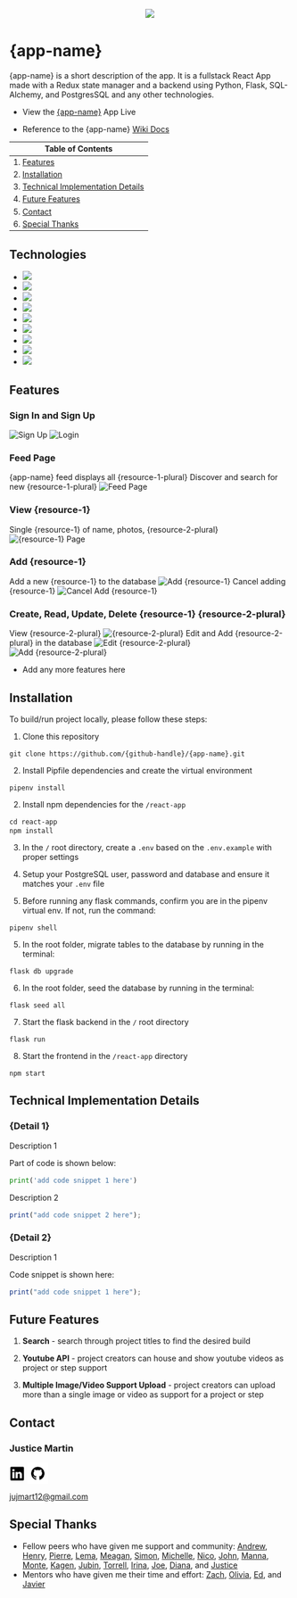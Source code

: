 <p align='center'>
  <img src='./readme-assets/images/logo.png' height='200px'>
</p>

# {app-name}

{app-name} is a short description of the app. It is a fullstack React App made with a Redux state manager and a backend using Python, Flask, SQL-Alchemy, and PostgresSQL and any other technologies.

-   View the <a href='https://{app-name}.herokuapp.com/'>{app-name}</a> App Live

-   Reference to the {app-name} <a href='https://www.github.com/{github-handle}/{app-name}/wiki'>Wiki Docs</a>

| Table of Contents                                                        |
| ------------------------------------------------------------------------ |
| 1. [Features](#features)                                                 |
| 2. [Installation](#installation)                                         |
| 3. [Technical Implementation Details](#technical-implementation-details) |
| 4. [Future Features](#future-features)                                   |
| 5. [Contact](#contact)                                                   |
| 6. [Special Thanks](#special-thanks)                                     |

## Technologies

-   <a href="https://developer.mozilla.org/en-US/docs/Web/JavaScript"><img src="https://img.shields.io/badge/-JavaScript-F7DF1E?logo=JavaScript&logoColor=333333" /></a>
-   <a href="https://www.postgresql.org/"><img src="https://img.shields.io/badge/-PostgreSQL-336791?logo=PostgreSQL&logoColor=white" /></a>
-   <a href="https://nodejs.org/"><img src="https://img.shields.io/badge/Node.js-43853D?style=flat&logo=node.js&logoColor=white"></a>
-   <a href="https://reactjs.org/"><img src="https://img.shields.io/badge/react-%2320232a.svg?style=flat&logo=react&logoColor=%2361DAFB"></a>
-   <a href="https://redux.js.org/"><img src="https://img.shields.io/badge/redux-%23593d88.svg?style=flat&logo=redux&logoColor=white"></a>
-   <a href="https://developer.mozilla.org/en-US/docs/Web/CSS"><img src="https://img.shields.io/badge/-CSS3-1572B6?logo=CSS3" /></a>
-   <a href="https://www.python.org/"><img src="https://img.shields.io/badge/Python-3776AB?style=flat&logo=python&logoColor=ffd343" /></a>
-   <a href="https://flask.palletsprojects.com/"><img src="https://img.shields.io/badge/Flask-000000?style=flat&logo=flask&logoColor=white" /></a>
-   <a href="https://www.heroku.com/home"><img src="https://img.shields.io/badge/Heroku-430098?style=flat&logo=heroku&logoColor=white" /></a>

## Features

### Sign In and Sign Up

![Sign Up](./readme-assets/images/signup.jpg)
![Login](./readme-assets/images/login.jpg)

### Feed Page

{app-name} feed displays all {resource-1-plural}
Discover and search for new {resource-1-plural}
![Feed Page](./readme-assets/images/feed.jpg)

### View {resource-1}

Single {resource-1} of name, photos, {resource-2-plural}
![{resource-1} Page](./readme-assets/images/{resource-1}-page.jpg)

### Add {resource-1}

Add a new {resource-1} to the database
![Add {resource-1}](./readme-assets/images/{resource-1}-add.jpg)
Cancel adding {resource-1}
![Cancel Add {resource-1}](./readme-assets/images/{resource-1}-add-cancel.jpg)

### Create, Read, Update, Delete {resource-1} {resource-2-plural}

View {resource-2-plural}
![{resource-2-plural}](./readme-assets/images/{resource-2-plural}.png)
Edit and Add {resource-2-plural} in the database
![Edit {resource-2-plural}](./readme-assets/images/{resource-2-plural}-edit.png)
![Add {resource-2-plural}](./readme-assets/images/{resource-2-plural}-add.png)

-   Add any more features here

## Installation

To build/run project locally, please follow these steps:

1. Clone this repository

```shell
git clone https://github.com/{github-handle}/{app-name}.git
```

2. Install Pipfile dependencies and create the virtual environment

```shell
pipenv install
```

2. Install npm dependencies for the `/react-app`

```shell
cd react-app
npm install
```

3. In the `/` root directory, create a `.env` based on the `.env.example` with proper settings

4. Setup your PostgreSQL user, password and database and ensure it matches your `.env` file

5. Before running any flask commands, confirm you are in the pipenv virtual env. If not, run the command:

```shell
pipenv shell
```

5. In the root folder, migrate tables to the database by running in the terminal:

```shell
flask db upgrade
```

6. In the root folder, seed the database by running in the terminal:

```shell
flask seed all
```

7. Start the flask backend in the `/` root directory

```shell
flask run
```

8. Start the frontend in the `/react-app` directory

```shell
npm start
```

## Technical Implementation Details

### {Detail 1}

Description 1

Part of code is shown below:

```python
print('add code snippet 1 here')
```

Description 2

```javascript
print("add code snippet 2 here");
```

### {Detail 2}

Description 1

Code snippet is shown here:

```javascript
print("add code snippet 1 here");
```

## Future Features

1. **Search** - search through project titles to find the desired build

2. **Youtube API** - project creators can house and show youtube videos as project or step support

3. **Multiple Image/Video Support Upload** - project creators can upload more than a single image or video as support for a project or step

## Contact

### Justice Martin

<a href="https://www.linkedin.com/in/justice-martin-34043340/"><img src="./readme-assets/logos/linkedin-logo.png" height="28" align="middle" /></a>
<a href="https://github.com/jujmart"><img src="./readme-assets/logos/github-logo.png" height="38" align="middle" /></a>

jujmart12@gmail.com

## Special Thanks

-   Fellow peers who have given me support and community: [Andrew](https://github.com/andru17urdna), [Henry](https://github.com/hnrywltn), [Pierre](https://github.com/TheGuilbotine), [Lema](https://github.com/lemlooma), [Meagan](https://github.com/meagan13), [Simon](https://github.com/Simonvargas), [Michelle](https://github.com/michellekontoff), [Nico](https://github.com/nicopierson), [John](https://github.com/Jomix-13), [Manna](https://github.com/makon57), [Monte](https://github.com/theflaggship), [Kagen](https://github.com/KagenLH), [Jubin](https://github.com/Jubintgh), [Torrell](https://github.com/tkenned2020), [Irina](https://github.com/IrinaAmzashvili), [Joe](https://github.com/joejunkim), [Diana](https://github.com/dianabeatriztinoco), and [Justice](https://github.com/jujmart)
-   Mentors who have given me their time and effort: [Zach](https://github.com/zdwatts), [Olivia](https://github.com/OByrnes), [Ed](https://github.com/edherm), and [Javier](https://github.com/javiermortiz)

